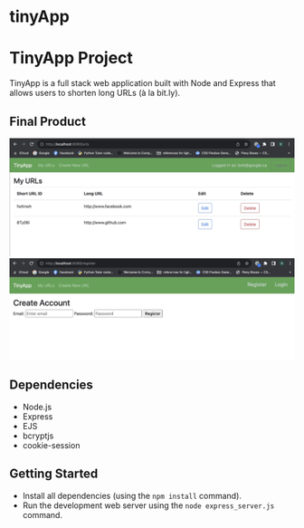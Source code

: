 # tinyApp
# TinyApp Project

TinyApp is a full stack web application built with Node and Express that allows users to shorten long URLs (à la bit.ly).

## Final Product

!["Screenshots of URL Page"](https://raw.githubusercontent.com/brittanyshelley/tinyApp/25e6133546c823c91c5b30b0b2adbe298f5352b6/Docs/URL_page.jpg)
!["Screenshots of Registration Page"](https://raw.githubusercontent.com/brittanyshelley/tinyApp/25e6133546c823c91c5b30b0b2adbe298f5352b6/Docs/register_page.jpg)

## Dependencies

- Node.js
- Express
- EJS
- bcryptjs
- cookie-session

## Getting Started

- Install all dependencies (using the `npm install` command).
- Run the development web server using the `node express_server.js` command.
